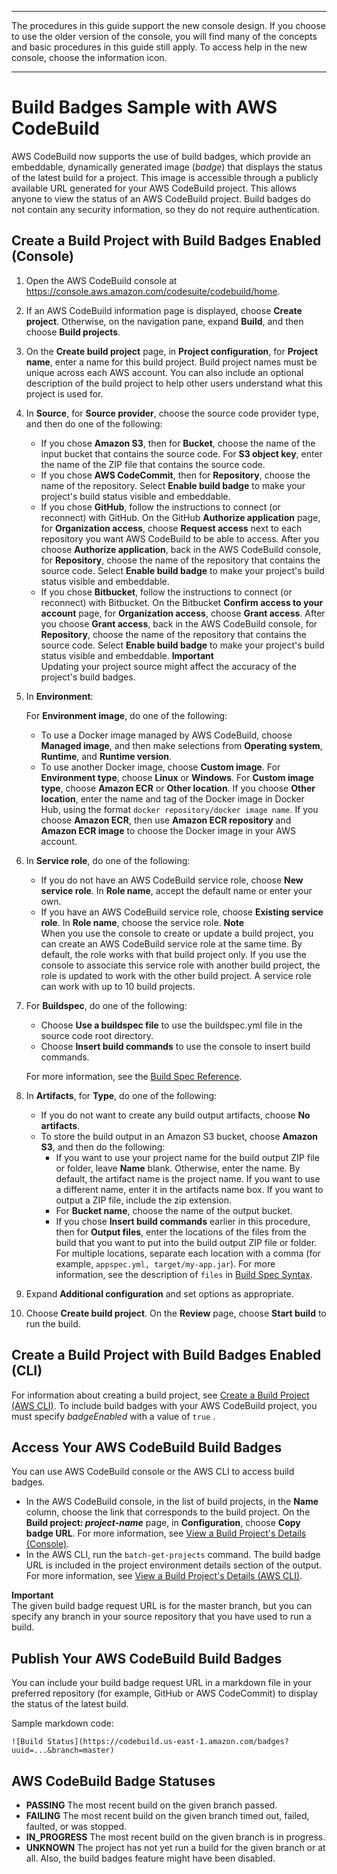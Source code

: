 --------

 The procedures in this guide support the new console design\. If you choose to use the older version of the console, you will find many of the concepts and basic procedures in this guide still apply\. To access help in the new console, choose the information icon\.

--------

# Build Badges Sample with AWS CodeBuild<a name="sample-build-badges"></a>

AWS CodeBuild now supports the use of build badges, which provide an embeddable, dynamically generated image \(*badge*\) that displays the status of the latest build for a project\. This image is accessible through a publicly available URL generated for your AWS CodeBuild project\. This allows anyone to view the status of an AWS CodeBuild project\. Build badges do not contain any security information, so they do not require authentication\.

## Create a Build Project with Build Badges Enabled \(Console\)<a name="sample-build-badges-request-running"></a>

1. Open the AWS CodeBuild console at [https://console\.aws\.amazon\.com/codesuite/codebuild/home](https://console.aws.amazon.com/codesuite/codebuild/home)\.

1.  If an AWS CodeBuild information page is displayed, choose **Create project**\. Otherwise, on the navigation pane, expand **Build**, and then choose **Build projects**\. 

1. On the **Create build project** page, in **Project configuration**, for **Project name**, enter a name for this build project\. Build project names must be unique across each AWS account\. You can also include an optional description of the build project to help other users understand what this project is used for\.

1. In **Source**, for **Source provider**, choose the source code provider type, and then do one of the following:
   + If you chose **Amazon S3**, then for **Bucket**, choose the name of the input bucket that contains the source code\. For **S3 object key**, enter the name of the ZIP file that contains the source code\.
   + If you chose **AWS CodeCommit**, then for **Repository**, choose the name of the repository\. Select **Enable build badge** to make your project's build status visible and embeddable\.
   + If you chose **GitHub**, follow the instructions to connect \(or reconnect\) with GitHub\. On the GitHub **Authorize application** page, for **Organization access**, choose **Request access** next to each repository you want AWS CodeBuild to be able to access\. After you choose **Authorize application**, back in the AWS CodeBuild console, for **Repository**, choose the name of the repository that contains the source code\. Select **Enable build badge** to make your project's build status visible and embeddable\.
   + If you chose **Bitbucket**, follow the instructions to connect \(or reconnect\) with Bitbucket\. On the Bitbucket **Confirm access to your account** page, for **Organization access**, choose **Grant access**\. After you choose **Grant access**, back in the AWS CodeBuild console, for **Repository**, choose the name of the repository that contains the source code\. Select **Enable build badge** to make your project's build status visible and embeddable\.
**Important**  
Updating your project source might affect the accuracy of the project's build badges\.

1. In **Environment**:

   For **Environment image**, do one of the following:
   + To use a Docker image managed by AWS CodeBuild, choose **Managed image**, and then make selections from **Operating system**, **Runtime**, and **Runtime version**\.
   + To use another Docker image, choose **Custom image**\. For **Environment type**, choose **Linux** or **Windows**\. For **Custom image type**, choose **Amazon ECR** or **Other location**\. If you choose **Other location**, enter the name and tag of the Docker image in Docker Hub, using the format `docker repository/docker image name`\. If you choose **Amazon ECR**, then use **Amazon ECR repository** and **Amazon ECR image** to choose the Docker image in your AWS account\.

1. In **Service role**, do one of the following:
   + If you do not have an AWS CodeBuild service role, choose **New service role**\. In **Role name**, accept the default name or enter your own\.
   + If you have an AWS CodeBuild service role, choose **Existing service role**\. In **Role name**, choose the service role\.
**Note**  
When you use the console to create or update a build project, you can create an AWS CodeBuild service role at the same time\. By default, the role works with that build project only\. If you use the console to associate this service role with another build project, the role is updated to work with the other build project\. A service role can work with up to 10 build projects\.

1. For **Buildspec**, do one of the following:
   + Choose **Use a buildspec file** to use the buildspec\.yml file in the source code root directory\.
   + Choose **Insert build commands** to use the console to insert build commands\.

   For more information, see the [Build Spec Reference](build-spec-ref.md)\.

1. In **Artifacts**, for **Type**, do one of the following:
   + If you do not want to create any build output artifacts, choose **No artifacts**\.
   + To store the build output in an Amazon S3 bucket, choose **Amazon S3**, and then do the following:
     + If you want to use your project name for the build output ZIP file or folder, leave **Name** blank\. Otherwise, enter the name\. By default, the artifact name is the project name\. If you want to use a different name, enter it in the artifacts name box\. If you want to output a ZIP file, include the zip extension\.
     + For **Bucket name**, choose the name of the output bucket\.
     + If you chose **Insert build commands** earlier in this procedure, then for **Output files**, enter the locations of the files from the build that you want to put into the build output ZIP file or folder\. For multiple locations, separate each location with a comma \(for example, `appspec.yml, target/my-app.jar`\)\. For more information, see the description of `files` in [Build Spec Syntax](build-spec-ref.md#build-spec-ref-syntax)\.

1. Expand **Additional configuration** and set options as appropriate\.

1. Choose **Create build project**\. On the **Review** page, choose **Start build** to run the build\.

## Create a Build Project with Build Badges Enabled \(CLI\)<a name="sample-build-badges-request-running-cli"></a>

For information about creating a build project, see [Create a Build Project \(AWS CLI\)](create-project.md#create-project-cli)\. To include build badges with your AWS CodeBuild project, you must specify *badgeEnabled* with a value of `true` \.

## Access Your AWS CodeBuild Build Badges<a name="access-badges"></a>

You can use AWS CodeBuild console or the AWS CLI to access build badges\.
+ In the AWS CodeBuild console, in the list of build projects, in the **Name** column, choose the link that corresponds to the build project\. On the **Build project: *project\-name*** page, in **Configuration**, choose **Copy badge URL**\. For more information, see [View a Build Project's Details \(Console\)](view-project-details.md#view-project-details-console)\.
+ In the AWS CLI, run the `batch-get-projects` command\. The build badge URL is included in the project environment details section of the output\. For more information, see [View a Build Project's Details \(AWS CLI\)](view-project-details.md#view-project-details-cli)\.

**Important**  
The given build badge request URL is for the master branch, but you can specify any branch in your source repository that you have used to run a build\.

## Publish Your AWS CodeBuild Build Badges<a name="publish-badges"></a>

You can include your build badge request URL in a markdown file in your preferred repository \(for example, GitHub or AWS CodeCommit\) to display the status of the latest build\.

Sample markdown code:

```
![Build Status](https://codebuild.us-east-1.amazon.com/badges?uuid=...&branch=master)
```

## AWS CodeBuild Badge Statuses<a name="badge-statuses"></a>
+ **PASSING** The most recent build on the given branch passed\. 
+ **FAILING** The most recent build on the given branch timed out, failed, faulted, or was stopped\.
+ **IN\_PROGRESS** The most recent build on the given branch is in progress\.
+ **UNKNOWN** The project has not yet run a build for the given branch or at all\. Also, the build badges feature might have been disabled\.